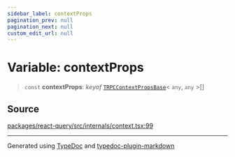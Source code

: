 ```yaml
---
sidebar_label: contextProps
pagination_prev: null
pagination_next: null
custom_edit_url: null
---
```


# Variable: contextProps

> `const` **contextProps**: _keyof_ [`TRPCContextPropsBase`](../01-Interfaces/02-interface.TRPCContextPropsBase.md)< `any`, `any` \>[]

## Source

[packages/react-query/src/internals/context.tsx:99](https://github.com/trpc/trpc/blob/caccce64/packages/react-query/src/internals/context.tsx#L99)

---

Generated using [TypeDoc](https://typedoc.org/) and [typedoc-plugin-markdown](https://www.npmjs.com/package/typedoc-plugin-markdown)
